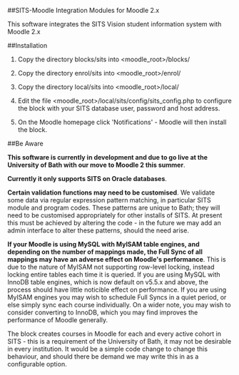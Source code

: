 ##SITS-Moodle Integration Modules for Moodle 2.x

This software integrates the SITS Vision student information system with Moodle 2.x

##Installation

1) Copy the directory blocks/sits into <moodle_root>/blocks/

2) Copy the directory enrol/sits into <moodle_root>/enrol/

3) Copy the directory local/sits into <moodle_root>/local/

4) Edit the file <moodle_root>/local/sits/config/sits_config.php to configure the block with your SITS database user, password and host address.

5) On the Moodle homepage click 'Notifications' - Moodle will then install the block.

##Be Aware

**This software is currently in development and due to go live at the University of Bath with our move to Moodle 2 this summer**.

**Currently it only supports SITS on Oracle databases**.

**Certain validation functions may need to be customised**.
We validate some data via regular expression pattern matching, in particular SITS module and program codes.  These patterns are unique to Bath;
they will need to be customised appropriately for other installs of SITS.  At present this must be achieved by altering the code - in the future
we may add an admin interface to alter these patterns, should the need arise.  

**If your Moodle is using MySQL with MyISAM table engines, and depending on the number of mappings made, the Full Sync of all mappings 
may have an adverse effect on Moodle's performance**.  This is due to the nature of MyISAM not supporting row-level locking, instead 
locking entire tables each time it is queried.   If you are using MySQL with InnoDB table engines, which is now default on v5.5.x and above,
the process should have little noticible effect on performance.  If you are using MyISAM engines you may wish to schedule Full Syncs in a quiet
period, or else simply sync each course individually.  On a wider note, you may wish to consider converting to InnoDB, which you may find
improves the performance of Moodle generally.

The block creates courses in Moodle for each and every active cohort in SITS - this is a requirement of the University of Bath, it may
not be desirable in every institution.  It would be a simple code change to change this behaviour, and should there be demand we may
write this in as a configurable option.
